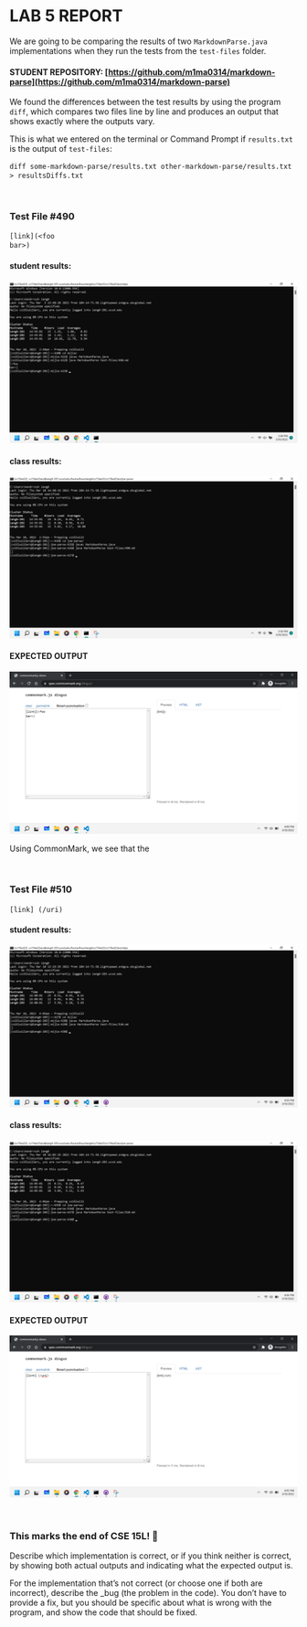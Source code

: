 # **LAB 5 REPORT**


We are going to be comparing the results of two `MarkdownParse.java` implementations when they run the tests from the `test-files` folder.

#### **STUDENT REPOSITORY:** [https://github.com/m1ma0314/markdown-parse](https://github.com/m1ma0314/markdown-parse)

We found the differences between the test results by using the program `diff`, which compares two files line by line and produces an output that shows exactly where the outputs vary.

This is what we entered on the terminal or Command Prompt if `results.txt` is the output of `test-files`:
```
diff some-markdown-parse/results.txt other-markdown-parse/results.txt > resultsDiffs.txt
```
<br/>

### **Test File #490**
```
[link](<foo
bar>)
```
#### **student results:** 
![image](Screenshot2022-03-10144940.png)

#### **class results:** 
![image](Screenshot2022-03-10145629.png)

#### **EXPECTED OUTPUT** 
![image](Screenshot2022-03-10160011.png)

Using CommonMark, we see that the 

<br/>

### **Test File #510**
```
[link] (/uri)
```

#### **student results:** 
![image](Screenshot2022-03-10160354.png)

#### **class results:** 
![image](Screenshot2022-03-10160617.png)

#### **EXPECTED OUTPUT** 
![image](Screenshot2022-03-10160512.png)

<br/>

### This marks the end of CSE 15L! 🎉

Describe which implementation is correct, or if you think neither is correct, by showing both actual outputs and indicating what the expected output is.

For the implementation that’s not correct (or choose one if both are incorrect), describe the _bug (the problem in the code). You don’t have to provide a fix, but you should be specific about what is wrong with the program, and show the code that should be fixed.
